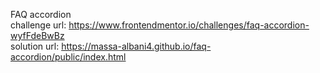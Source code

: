 FAQ accordion<br/>
challenge url: https://www.frontendmentor.io/challenges/faq-accordion-wyfFdeBwBz<br/>
solution url: https://massa-albani4.github.io/faq-accordion/public/index.html
